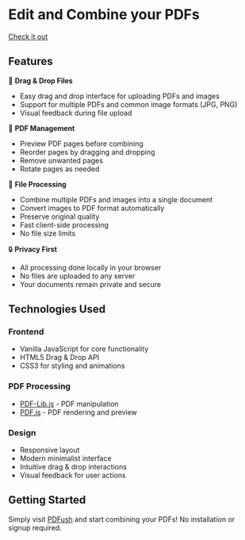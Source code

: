 # Edit and Combine your PDFs
[Check it out](https://vyaron.github.io/pdfush/)

## Features

🔄 **Drag & Drop Files**
- Easy drag and drop interface for uploading PDFs and images
- Support for multiple PDFs and common image formats (JPG, PNG)
- Visual feedback during file upload

📄 **PDF Management**
- Preview PDF pages before combining
- Reorder pages by dragging and dropping
- Remove unwanted pages
- Rotate pages as needed

🔨 **File Processing**
- Combine multiple PDFs and images into a single document
- Convert images to PDF format automatically
- Preserve original quality
- Fast client-side processing
- No file size limits

🔒 **Privacy First**
- All processing done locally in your browser
- No files are uploaded to any server
- Your documents remain private and secure

## Technologies Used

### Frontend
- Vanilla JavaScript for core functionality
- HTML5 Drag & Drop API
- CSS3 for styling and animations

### PDF Processing
- [PDF-Lib.js](https://pdf-lib.js.org/) - PDF manipulation
- [PDF.js](https://mozilla.github.io/pdf.js/) - PDF rendering and preview

### Design
- Responsive layout
- Modern minimalist interface
- Intuitive drag & drop interactions
- Visual feedback for user actions

## Getting Started

Simply visit [PDFush](https://vyaron.github.io/pdfush/) and start combining your PDFs! No installation or signup required.
